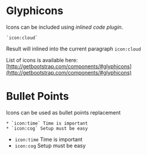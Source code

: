 # Glyphicons

Icons can be included using *inlined code plugin*.

    `icon:cloud`
    
Result will inlined into the current paragraph `icon:cloud`

List of icons is available here: [http://getbootstrap.com/components/#glyphicons](http://getbootstrap.com/components/#glyphicons)

# Bullet Points

Icons can be used as bullet points replacement
    
    * `icon:time` Time is important
    * `icon:cog` Setup must be easy

* `icon:time` Time is important
* `icon:cog` Setup must be easy
